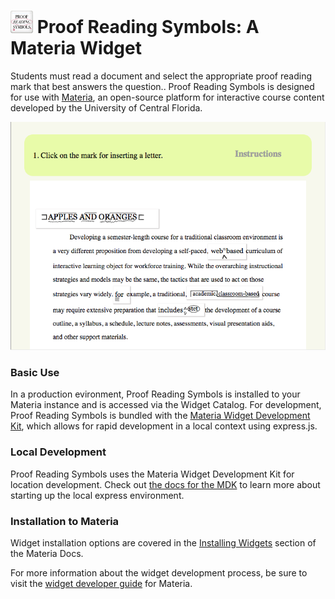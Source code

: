 <h1>
    <img src="src/_icons/icon-60.png" width="36px"/>
    Proof Reading Symbols: A Materia Widget
</h1>

Students must read a document and select the appropriate proof reading mark that best answers the question.. Proof Reading Symbols is designed for use with [Materia](https://github.com/ucfopen/Materia), an open-source platform for interactive course content developed by the University of Central Florida.

![Proof Reading Symbols Player](src/_screen-shots/1.png)

### Basic Use

In a production evironment, Proof Reading Symbols is installed to your Materia instance and is accessed via the Widget Catalog. For development, Proof Reading Symbols is bundled with the [Materia Widget Development Kit](https://github.com/ucfopen/Materia-Widget-Dev-Kit), which allows for rapid development in a local context using express.js.

### Local Development

Proof Reading Symbols uses the Materia Widget Development Kit for location development. Check out [the docs for the MDK](https://ucfopen.github.io/Materia-Docs/develop/materia-widget-development-kit.html) to learn more about starting up the local express environment.

### Installation to Materia

Widget installation options are covered in the [Installing Widgets](https://ucfopen.github.io/Materia-Docs/admin/installing-widgets.html) section of the Materia Docs.

For more information about the widget development process, be sure to visit the [widget developer guide](https://ucfopen.github.io/Materia-Docs/develop/widget-developer-guide.html) for Materia.
